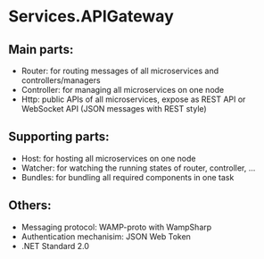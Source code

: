 # Services.APIGateway

## Main parts:

- Router: for routing messages of all microservices and controllers/managers
- Controller: for managing all microservices on one node
- Http: public APIs of all microservices, expose as REST API or WebSocket API (JSON messages with REST style)

## Supporting parts:

- Host: for hosting all microservices on one node
- Watcher: for watching the running states of router, controller, ...
- Bundles: for bundling all required components in one task

## Others:

- Messaging protocol: WAMP-proto with WampSharp
- Authentication mechanisim: JSON Web Token
- .NET Standard 2.0
